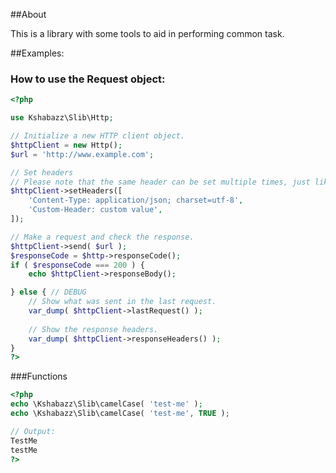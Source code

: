 ##About

This is a library with some tools to aid in performing common task.

##Examples:

### How to use the Request object:

```php
<?php

use Kshabazz\Slib\Http;

// Initialize a new HTTP client object.
$httpClient = new Http();
$url = 'http://www.example.com';

// Set headers
// Please note that the same header can be set multiple times, just like in the HTTP RFC.
$httpClient->setHeaders([
    'Content-Type: application/json; charset=utf-8',
    'Custom-Header: custom value',
]);

// Make a request and check the response.
$httpClient->send( $url );
$responseCode = $http->responseCode();
if ( $responseCode === 200 ) {
    echo $httpClient->responseBody();

} else { // DEBUG
    // Show what was sent in the last request.
    var_dump( $httpClient->lastRequest() );
    
    // Show the response headers.
    var_dump( $httpClient->responseHeaders() );
}
?>
```

###Functions

```php
<?php
echo \Kshabazz\Slib\camelCase( 'test-me' );
echo \Kshabazz\Slib\camelCase( 'test-me', TRUE );

// Output:
TestMe
testMe
?>
```